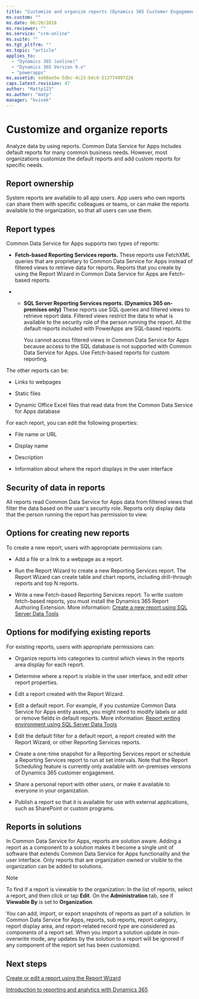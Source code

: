 ```yaml
---
title: "Customize and organize reports (Dynamics 365 Customer Engagement) | MicrosoftDocs"
ms.custom: ""
ms.date: 06/20/2018
ms.reviewer: ""
ms.service: "crm-online"
ms.suite: ""
ms.tgt_pltfrm: ""
ms.topic: "article"
applies_to: 
  - "Dynamics 365 (online)"
  - "Dynamics 365 Version 9.x"
  - "powerapps"
ms.assetid: ea98ae5e-5dbc-4c23-b4c6-513774997226
caps.latest.revision: 47
author: "Mattp123"
ms.author: "matp"
manager: "kvivek"
---
```

# Customize and organize reports

Analyze data by using reports. Common Data Service for Apps includes default reports for many common business needs. However, most organizations customize the default reports and add custom reports for specific needs.  
  
<a name="ownership"></a>   
## Report ownership  
 System reports are available to all app users. App users who own reports can share them with specific colleagues or teams, or can make the reports available to the organization, so that all users can use them.  
  
<a name="types"></a>   
## Report types  
 Common Data Service for Apps supports two types of reports:  
  
- **Fetch-based Reporting Services reports.** These reports use FetchXML queries that are proprietary to Common Data Service for Apps instead of filtered views to retrieve data for reports. Reports that you create by using the Report Wizard in Common Data Service for Apps are Fetch-based reports. 

- - **SQL Server Reporting Services reports. (Dynamics 365 on-premises only)** These reports use SQL queries and filtered views to retrieve report data. Filtered views restrict the data to what is available to the security role of the person running the report. All the default reports included with PowerApps are SQL-based reports.  
  
     You cannot access filtered views in Common Data Service for Apps because access to the SQL database is not supported with Common Data Service for Apps. Use Fetch-based reports for custom reporting.  
  
  
The other reports can be:  
  
-   Links to webpages  
  
-   Static files  
  
-   Dynamic Office Excel files that read data from the Common Data Service for Apps database  
 
 
 For each report, you can edit the following properties:  
  
-   File name or URL  
  
-   Display name  
  
-   Description  
  
-   Information about where the report displays in the user interface  
  
<a name="security"></a>   
## Security of data in reports  
 All reports read Common Data Service for Apps data from filtered views that filter the data based on the user's security role. Reports only display data that the person running the report has permission to view.  
  
<a name="creating"></a>   
## Options for creating new reports  
 To create a new report, users with appropriate permissions can:  
  
-   Add a file or a link to a webpage as a report.  
  
-   Run the Report Wizard to create a new Reporting Services report. The Report Wizard can create table and chart reports, including drill-through reports and top N reports.  
  
-   Write a new Fetch-based Reporting Services report. To write custom fetch-based reports, you must install the Dynamics 365 Report Authoring Extension. More information: [Create a new report using SQL Server Data Tools](https://docs.microsoft.com/dynamics365/customer-engagement/analytics/create-a-new-report-using-sql-server-data-tools)  
  
<a name="modifying"></a>   
## Options for modifying existing reports  
 For existing reports, users with appropriate permissions can:  
  
-   Organize reports into categories to control which views in the reports area display for each report.  
  
-   Determine where a report is visible in the user interface, and edit other report properties.  
  
-   Edit a report created with the Report Wizard.  
  
-   Edit a default report. For example, if you customize Common Data Service for Apps entity assets, you might need to modify labels or add or remove fields in default reports. More information: [Report writing environment using SQL Server Data Tools](https://docs.microsoft.com/dynamics365/customer-engagement/analytics/report-writing-environment-using-sql-server-data-tools)  
  
-   Edit the default filter for a default report, a report created with the Report Wizard, or other Reporting Services reports.  
  
-   Create a one-time snapshot for a Reporting Services report or schedule a Reporting Services report to run at set intervals. Note that the Report Scheduling feature is currently only available with on-premises versions of Dynamics 365 customer engagement.  
  
-   Share a personal report with other users, or make it available to everyone in your organization.  
  
-   Publish a report so that it is available for use with external applications, such as SharePoint or custom programs.  
  
<a name="solutions"></a>   
## Reports in solutions  
 In Common Data Service for Apps, reports are solution aware. Adding a report as a component to a solution makes it become a single unit of software that extends Common Data Service for Apps functionality and the user interface. Only reports that are organization owned or visible to the organization can be added to solutions.  
  
> [!NOTE]
>  To find if a report is viewable to the organization: In the list of reports, select a report, and then click or tap **Edit**. On the **Administration** tab, see if **Viewable By** is set to **Organization**.  
  
 You can add, import, or export snapshots of reports as part of a solution. In Common Data Service for Apps, reports, sub reports, report category, report display area, and report-related record type are considered as components of a report set. When you import a solution update in non-overwrite mode, any updates by the solution to a report will be ignored if any component of the report set has been customized.  
  
## Next steps  
 [Create or edit a report using the Report Wizard](https://docs.microsoft.com/dynamics365/customer-engagement/basics/create-edit-copy-report-wizard)   <br/>

 [Introduction to reporting and analytics with Dynamics 365](https://docs.microsoft.com/dynamics365/customer-engagement/analytics/reporting-analytics-with-dynamics-365)
